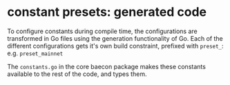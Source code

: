 # constant presets: generated code

To configure constants during compile time, the configurations are transformed in Go files using the generation functionality of Go.
 Each of the different configurations gets it's own build constraint, prefixed with `preset_`: e.g. `preset_mainnet`

The `constants.go` in the core baecon package makes these constants available to the rest of the code, and types them.
